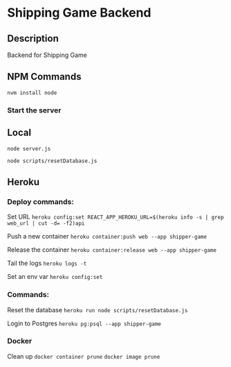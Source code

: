 # Shipping Game Backend

## Description
Backend for Shipping Game

## NPM Commands

```nvm install node```

### Start the server


## Local
```node server.js```

```node scripts/resetDatabase.js``` 

## Heroku

### Deploy commands: 

Set URL
```heroku config:set REACT_APP_HEROKU_URL=$(heroku info -s | grep web_url | cut -d= -f2)api```

Push a new container
```heroku container:push web --app shipper-game```

Release the container
```heroku container:release web --app shipper-game```

Tail the logs
```heroku logs -t```

Set an env var
```heroku config:set```

### Commands: 

Reset the database
```heroku run node scripts/resetDatabase.js```

Login to Postgres
```heroku pg:psql --app shipper-game```

### Docker 

Clean up
```docker container prune```
```docker image prune```